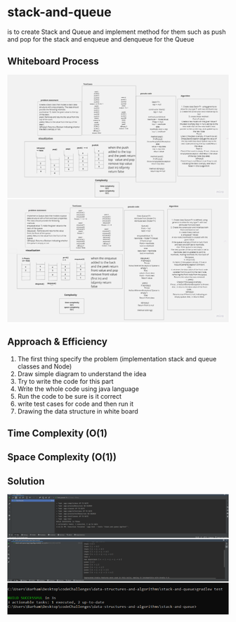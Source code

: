 # stack-and-queue

is to create Stack and Queue and implement method for them such as push and pop for the stack 
and enqueue and denqueue for the Queue  

## Whiteboard Process
![stack.jpg](stack.jpg)
![Queue.jpg](Queue.jpg)
## Approach & Efficiency
1. The first thing specify the problem (implementation stack and queue classes and Node)
2. Draw simple diagram to understand the idea
3. Try to write the code for this part
4. Write the whole code using java language
5. Run the code to be sure is it correct
6. write test cases for code and then run it
7. Drawing the data structure in white board 
## Time Complexity (O(1)  
## Space Complexity (O(1))

## Solution
![testPass.PNG](testPass.PNG)
![mainrun.PNG](mainrun.PNG)
![gradlewtest.PNG](gradlewtest.PNG)